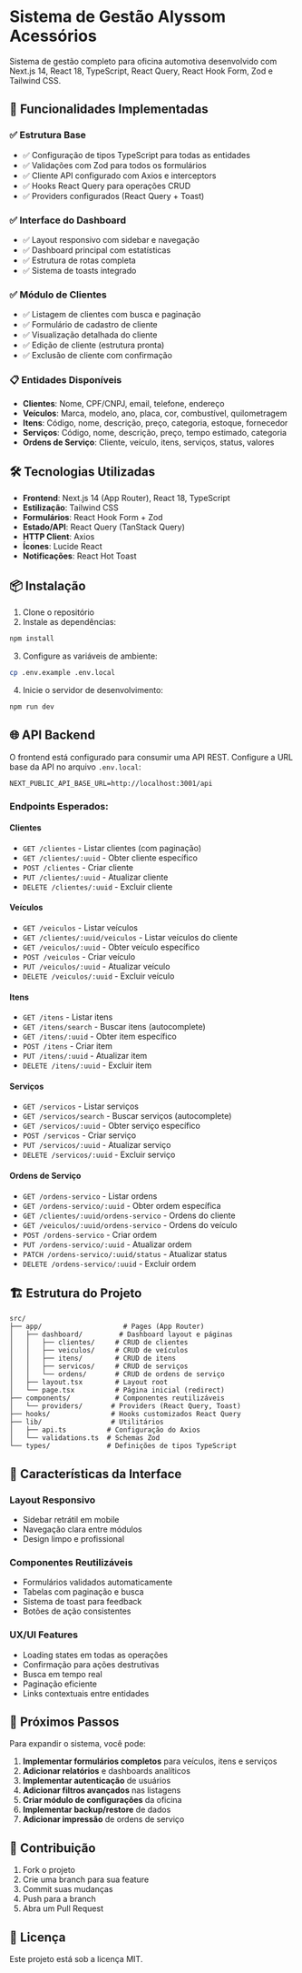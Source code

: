 # Sistema de Gestão Alyssom Acessórios

Sistema de gestão completo para oficina automotiva desenvolvido com Next.js 14, React 18, TypeScript, React Query, React Hook Form, Zod e Tailwind CSS.

## 🚀 Funcionalidades Implementadas

### ✅ Estrutura Base
- ✅ Configuração de tipos TypeScript para todas as entidades
- ✅ Validações com Zod para todos os formulários
- ✅ Cliente API configurado com Axios e interceptors
- ✅ Hooks React Query para operações CRUD
- ✅ Providers configurados (React Query + Toast)

### ✅ Interface do Dashboard
- ✅ Layout responsivo com sidebar e navegação
- ✅ Dashboard principal com estatísticas
- ✅ Estrutura de rotas completa
- ✅ Sistema de toasts integrado

### ✅ Módulo de Clientes
- ✅ Listagem de clientes com busca e paginação
- ✅ Formulário de cadastro de cliente
- ✅ Visualização detalhada do cliente
- ✅ Edição de cliente (estrutura pronta)
- ✅ Exclusão de cliente com confirmação

### 📋 Entidades Disponíveis
- **Clientes**: Nome, CPF/CNPJ, email, telefone, endereço
- **Veículos**: Marca, modelo, ano, placa, cor, combustível, quilometragem
- **Itens**: Código, nome, descrição, preço, categoria, estoque, fornecedor
- **Serviços**: Código, nome, descrição, preço, tempo estimado, categoria
- **Ordens de Serviço**: Cliente, veículo, itens, serviços, status, valores

## 🛠️ Tecnologias Utilizadas

- **Frontend**: Next.js 14 (App Router), React 18, TypeScript
- **Estilização**: Tailwind CSS
- **Formulários**: React Hook Form + Zod
- **Estado/API**: React Query (TanStack Query)
- **HTTP Client**: Axios
- **Ícones**: Lucide React
- **Notificações**: React Hot Toast

## 📦 Instalação

1. Clone o repositório
2. Instale as dependências:
```bash
npm install
```

3. Configure as variáveis de ambiente:
```bash
cp .env.example .env.local
```

4. Inicie o servidor de desenvolvimento:
```bash
npm run dev
```

## 🌐 API Backend

O frontend está configurado para consumir uma API REST. Configure a URL base da API no arquivo `.env.local`:

```
NEXT_PUBLIC_API_BASE_URL=http://localhost:3001/api
```

### Endpoints Esperados:

#### Clientes
- `GET /clientes` - Listar clientes (com paginação)
- `GET /clientes/:uuid` - Obter cliente específico
- `POST /clientes` - Criar cliente
- `PUT /clientes/:uuid` - Atualizar cliente
- `DELETE /clientes/:uuid` - Excluir cliente

#### Veículos
- `GET /veiculos` - Listar veículos
- `GET /clientes/:uuid/veiculos` - Listar veículos do cliente
- `GET /veiculos/:uuid` - Obter veículo específico
- `POST /veiculos` - Criar veículo
- `PUT /veiculos/:uuid` - Atualizar veículo
- `DELETE /veiculos/:uuid` - Excluir veículo

#### Itens
- `GET /itens` - Listar itens
- `GET /itens/search` - Buscar itens (autocomplete)
- `GET /itens/:uuid` - Obter item específico
- `POST /itens` - Criar item
- `PUT /itens/:uuid` - Atualizar item
- `DELETE /itens/:uuid` - Excluir item

#### Serviços
- `GET /servicos` - Listar serviços
- `GET /servicos/search` - Buscar serviços (autocomplete)
- `GET /servicos/:uuid` - Obter serviço específico
- `POST /servicos` - Criar serviço
- `PUT /servicos/:uuid` - Atualizar serviço
- `DELETE /servicos/:uuid` - Excluir serviço

#### Ordens de Serviço
- `GET /ordens-servico` - Listar ordens
- `GET /ordens-servico/:uuid` - Obter ordem específica
- `GET /clientes/:uuid/ordens-servico` - Ordens do cliente
- `GET /veiculos/:uuid/ordens-servico` - Ordens do veículo
- `POST /ordens-servico` - Criar ordem
- `PUT /ordens-servico/:uuid` - Atualizar ordem
- `PATCH /ordens-servico/:uuid/status` - Atualizar status
- `DELETE /ordens-servico/:uuid` - Excluir ordem

## 🏗️ Estrutura do Projeto

```
src/
├── app/                    # Pages (App Router)
│   ├── dashboard/         # Dashboard layout e páginas
│   │   ├── clientes/     # CRUD de clientes
│   │   ├── veiculos/     # CRUD de veículos
│   │   ├── itens/        # CRUD de itens
│   │   ├── servicos/     # CRUD de serviços
│   │   └── ordens/       # CRUD de ordens de serviço
│   ├── layout.tsx        # Layout root
│   └── page.tsx          # Página inicial (redirect)
├── components/           # Componentes reutilizáveis
│   └── providers/       # Providers (React Query, Toast)
├── hooks/               # Hooks customizados React Query
├── lib/                 # Utilitários
│   ├── api.ts          # Configuração do Axios
│   └── validations.ts  # Schemas Zod
└── types/              # Definições de tipos TypeScript
```

## 🎨 Características da Interface

### Layout Responsivo
- Sidebar retrátil em mobile
- Navegação clara entre módulos
- Design limpo e profissional

### Componentes Reutilizáveis
- Formulários validados automaticamente
- Tabelas com paginação e busca
- Sistema de toast para feedback
- Botões de ação consistentes

### UX/UI Features
- Loading states em todas as operações
- Confirmação para ações destrutivas
- Busca em tempo real
- Paginação eficiente
- Links contextuais entre entidades

## 📝 Próximos Passos

Para expandir o sistema, você pode:

1. **Implementar formulários completos** para veículos, itens e serviços
2. **Adicionar relatórios** e dashboards analíticos
3. **Implementar autenticação** de usuários
4. **Adicionar filtros avançados** nas listagens
5. **Criar módulo de configurações** da oficina
6. **Implementar backup/restore** de dados
7. **Adicionar impressão** de ordens de serviço

## 🤝 Contribuição

1. Fork o projeto
2. Crie uma branch para sua feature
3. Commit suas mudanças
4. Push para a branch
5. Abra um Pull Request

## 📄 Licença

Este projeto está sob a licença MIT.